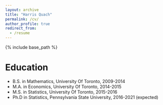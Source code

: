 ```yaml
---
layout: archive
title: "Harris Quach"
permalink: /cv/
author_profile: true
redirect_from:
  - /resume
---
```


{% include base_path %}

Education
======
* B.S. in Mathematics, University Of Toronto, 2009-2014
* M.A. in Economics, University Of Toronto, 2014-2015
* M.S. in Statistics, University Of Toronto, 2015-2016
* Ph.D in Statistics, Pennsylvania State University, 2016-2021 (expected)

<!-- Work experience
======
* Summer 2015: Research Assistant
  * Github University
  * Duties included: Tagging issues
  * Supervisor: Professor Git

* Fall 2015: Research Assistant
  * Github University
  * Duties included: Merging pull requests
  * Supervisor: Professor Hub
  
Skills
======
* Skill 1
* Skill 2
  * Sub-skill 2.1
  * Sub-skill 2.2
  * Sub-skill 2.3
* Skill 3

Publications
======
  <ul>{% for post in site.publications %}
    {% include archive-single-cv.html %}
  {% endfor %}</ul>
  
Talks
======
  <ul>{% for post in site.talks %}
    {% include archive-single-talk-cv.html %}
  {% endfor %}</ul>
  
Teaching
======
  <ul>{% for post in site.teaching %}
    {% include archive-single-cv.html %}
  {% endfor %}</ul>
  
Service and leadership
======
* Currently signed in to 43 different slack teams -->
